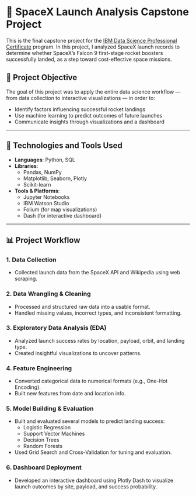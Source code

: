 <div align="left">

# 🚀 SpaceX Launch Analysis Capstone Project

This is the final capstone project for the [IBM Data Science Professional Certificate](https://www.coursera.org/professional-certificates/ibm-data-science) program. In this project, I analyzed SpaceX launch records to determine whether SpaceX’s Falcon 9 first-stage rocket boosters successfully landed, as a step toward cost-effective space missions.

## 📌 Project Objective

The goal of this project was to apply the entire data science workflow — from data collection to interactive visualizations — in order to:

- Identify factors influencing successful rocket landings
- Use machine learning to predict outcomes of future launches
- Communicate insights through visualizations and a dashboard

---

## 🧰 Technologies and Tools Used

- **Languages**: Python, SQL
- **Libraries**:
  - Pandas, NumPy
  - Matplotlib, Seaborn, Plotly
  - Scikit-learn
- **Tools & Platforms**:
  - Jupyter Notebooks
  - IBM Watson Studio
  - Folium (for map visualizations)
  - Dash (for interactive dashboard)

---

## 📊 Project Workflow

### 1. Data Collection
- Collected launch data from the SpaceX API and Wikipedia using web scraping.

### 2. Data Wrangling & Cleaning
- Processed and structured raw data into a usable format.
- Handled missing values, incorrect types, and inconsistent formatting.

### 3. Exploratory Data Analysis (EDA)
- Analyzed launch success rates by location, payload, orbit, and landing type.
- Created insightful visualizations to uncover patterns.

### 4. Feature Engineering
- Converted categorical data to numerical formats (e.g., One-Hot Encoding).
- Built new features from date and location info.

### 5. Model Building & Evaluation
- Built and evaluated several models to predict landing success:
  - Logistic Regression
  - Support Vector Machines
  - Decision Trees
  - Random Forests
- Used Grid Search and Cross-Validation for tuning and evaluation.

### 6. Dashboard Deployment
- Developed an interactive dashboard using Plotly Dash to visualize launch outcomes by site, payload, and success probability.
  
</div>

